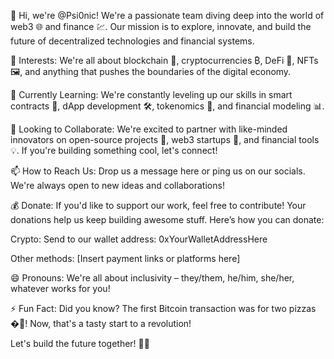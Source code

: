 👋 Hi, we're @Psi0nic!
We're a passionate team diving deep into the world of web3 🌐 and finance 💹. Our mission is to explore, innovate, and build the future of decentralized technologies and financial systems.

👀 Interests:
We're all about blockchain 🔗, cryptocurrencies ₿, DeFi 🏦, NFTs 🖼️, and anything that pushes the boundaries of the digital economy.

🌱 Currently Learning:
We're constantly leveling up our skills in smart contracts 📜, dApp development 🛠️, tokenomics 💎, and financial modeling 📊.

💞️ Looking to Collaborate:
We're excited to partner with like-minded innovators on open-source projects 👐, web3 startups 🚀, and financial tools 💡. If you're building something cool, let's connect!

📫 How to Reach Us:
Drop us a message here or ping us on our socials. We're always open to new ideas and collaborations!

💰 Donate:
If you'd like to support our work, feel free to contribute! Your donations help us keep building awesome stuff. Here’s how you can donate:

Crypto: Send to our wallet address: 0xYourWalletAddressHere

Other methods: [Insert payment links or platforms here]

😄 Pronouns:
We're all about inclusivity – they/them, he/him, she/her, whatever works for you!

⚡ Fun Fact:
Did you know? The first Bitcoin transaction was for two pizzas �🍕! Now, that's a tasty start to a revolution!

Let's build the future together! 🚀✨

